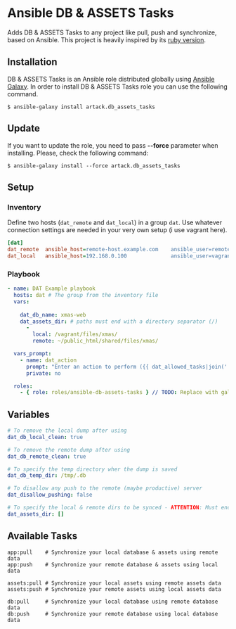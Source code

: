 # Ansible DB & ASSETS Tasks
Adds DB & ASSETS Tasks to any project like pull, push and synchronize, based on Ansible. This project is heavily inspired by its [ruby version](https://github.com/sgruhier/capistrano-db-tasks).

Installation
------------

DB & ASSETS Tasks is an Ansible role distributed globally using [Ansible Galaxy](https://galaxy.ansible.com/). In order to install DB & ASSETS Tasks role you can use the following command.

```
$ ansible-galaxy install artack.db_assets_tasks
```

Update
------

If you want to update the role, you need to pass **--force** parameter when installing. Please, check the following command:

```
$ ansible-galaxy install --force artack.db_assets_tasks
```

## Setup
### Inventory
Define two hosts (`dat_remote` and `dat_local`) in a group `dat`. Use whatever connection settings are needed in your very own setup (i use vagrant here).

```ini
[dat]
dat_remote  ansible_host=remote-host.example.com    ansible_user=remote-user    ansible_port=1337
dat_local   ansible_host=192.168.0.100              ansible_user=vagrant        ansible_ssh_pass=vagrant
```

### Playbook
````yaml
- name: DAT Example playbook
  hosts: dat # The group from the inventory file
  vars:
  
    dat_db_name: xmas-web
    dat_assets_dir: # paths must end with a directory separator (/)
      -
        local: /vagrant/files/xmas/
        remote: ~/public_html/shared/files/xmas/

  vars_prompt:
    - name: dat_action
      prompt: "Enter an action to perform ({{ dat_allowed_tasks|join(' | ') }})"
      private: no

  roles:
    - { role: roles/ansible-db-assets-tasks } // TODO: Replace with galaxy role
````

## Variables
````yaml
# To remove the local dump after using
dat_db_local_clean: true

# To remove the remote dump after using
dat_db_remote_clean: true

# To specify the temp directory wher the dump is saved
dat_db_temp_dir: /tmp/.db

# To disallow any push to the remote (maybe productive) server
dat_disallow_pushing: false

# To specify the local & remote dirs to be synced - ATTENTION: Must end with a directory separator (/)
dat_assets_dir: []
````

## Available Tasks
```
app:pull    # Synchronize your local database & assets using remote data
app:push    # Synchronize your remote database & assets using local data

assets:pull # Synchronize your local assets using remote assets data
assets:push # Synchronize your remote assets using local assets data

db:pull     # Synchronize your local database using remote database data
db:push     # Synchronize your remote database using local database data
```
